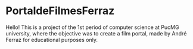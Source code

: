 # PortaldeFilmesFerraz

Hello!
This is a project of the 1st period of computer science at PucMG university, where the objective was to create a film portal, made by André Ferraz for educational purposes only.
